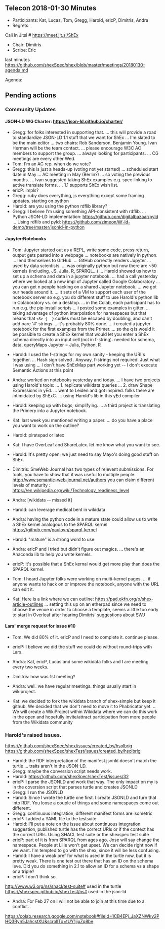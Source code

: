## Telecon 2018-01-30  Minutes

 * Participants: Kat, Lucas, Tom, Gregg, Harold, ericP, Dimitris, Andra
 * Regrets: 

Call in Jitsi # https://meet.jit.si/ShEx


 * Chair: Dimitris
 * Scribe: Eric

last minutes https://github.com/shexSpec/shex/blob/master/meetings/20180130-agenda.md

Agenda: 

## Pending actions

### Community Updates

#### JSON-LD WG Charter: https://json-ld.github.io/charter/

 * Gregg: for folks interested in supporting that.
... this will provide a road to standardize JSON-LD 1.1 stuff that we want for ShEx
... I'm slated to be the main editor
... two chairs: Rob Sanderson, Benjamin Young. Ivan Herman will be the team contact.
... please encourage W3C AC members to support the group.
... always looking for participants.
... CG meetings are every other Wed.
 * Tom: I'm an AC rep. when do we vote?
 * Gregg: this is just a heads-up (voting not yet started)
... scheduled start date in May
... AC meeting in May (Berlin?)
... so voting the previous months.
... Ivan suggested taking ShEx examples e.g. spec linking to active translate forms.
... 1.1 supports ShEx wish list.
 * ericP: impls?
 * Gregg: ruby does everything, js everything except some framing updates. starting on python
 * Harold: are you using the python rdflib library?
 * Gregg: I believe I'm using something API-consistent with rdflib.
... Python JSON-LD implementation: https://github.com/digitalbazaar/pyld
... Using rdflib and pyld: https://github.com/zimeon/iiif-ld-demo/tree/master/jsonld-in-python

#### Jupyter:Notebooks
 *  Tom: Jupyter started out as a REPL, write some code, press return, output gets pasted into a webpage
   ... notebooks are natively in python.
   ... lend themselves to GitHub.
   ... GitHub correctly renders Jupyter
   ... used by data scientists.
   ... was originally python but now there are ~50 kernels (including, JS, Julia, R, SPARQL...)
   ... Harold showed us how to set up a schema and data in a jupyter notebook.
   ... had a call yesterday where we looked at a new impl of Jupyter called Google Colaboratory
   ... you can get n people hacking on a shared Jupyter notebook.
   ... we got our heads around it.
   ... it sets of a VM to support each user of the notebook server so e.g. you do different stuff to use Harold's python lib in Colaboratory vs. on a desktop.
   ... in the Colab, each participant has to run e.g. the pip install scripts
   ... i posted some examples in gitter.
   ... taking advantage of python interpolation for namespaces but that means that `<S> {  }` curlies must be escaped by doubling, and can't add bare '#' strings
   ... it's probably 80% done.
   ... i created a jupyter notebook for the first examples from the Primer.
   ... so the q is would it be possible to create a ShEx kernel that would let you enter a ShEx schema directly into an input cell (not in f-string). needed for schema, data, queryMaps
   Jupyter = Julia, Python, R

 * Harold: I used the f-strings for my own sanity - keeping the URI's together.
   ... Hash sign solved .  Anyway, f-strings not required.  Just what I was using
   ... I don't have ShExMap part working yet -- I don't execute Semantic Actions at this point

 * Andra: worked on notebooks yesterday and today.
   ... I have two projects using Harold's tools:
   ... 1. replicate wikidata queries
   ... 2. draw Shape Expressions in yEd.
   ... went to Leiden and got inspired. folks there are intimidated by ShExC.
   ... using Harold's lib in this yEd compiler
   
 * Harold: keeping up with bugs; simplifying.
   ... a third project is translating the Primery into a Jupyter notebook.
   
 * Kat: last week you mentioned writing a paper.
   ... do you have a place you want to work on the outline?
   
 * Harold: piratepad or latex
   
 * Kat: I have OverLeaf and ShareLatex. let me know what you want to see.
   
 * Harold: It's pretty open; we just need to say Mayo's doing good stuff on ShEx.
   
 * Dimitris: SmeWeb Journal has two types of relevent submissions. For tools, you have to show that it was useful to multiple people.
   http://www.semantic-web-journal.net/authors
   you can claim different levels of maturity : https://en.wikipedia.org/wiki/Technology_readiness_level
   
 * Andra: [wikidata -- missed it]
   
 * Harold: can leverage medical bent in wikidata
   
 * Andra: having the python code in a mature state could allow us to write a ShEx kernel analogous to the SPARQL kernel
   https://github.com/paulovn/sparql-kernel 
   
 * Harold: "mature" is a strong word to use
   
 * Andra: ericP and i tried but didn't figure out magics.
   ... there's an Anaconda lib to help you write kernels.
   
 * ericP: it's possible that a ShEx kernal would get more play than does the SPARQL kernel.
   
 * Tom: I heard Jupyter folks were working on multi-kernel pages.
   ... if anyone wants to hack on or improve the notebook, anyone with the URL can edit it.
   
 * Kat: Here is a link where we can outline: https://pad.okfn.org/p/shex-article-outlines
... setting this up on an etherpad since we need to choose the venue in order to choose a template, seems a little too early to start in Overleaf after hearing Dimitris' suggestions about SWJ

#### Lars' merge request for issue #10
 * Tom: We did 80% of it. ericP and I need to complete it. continue please.
 * ericP: I believe we did the stuff we could do without round-trips with Lars.

 * Andra: Kat, ericP, Lucas and some wikidata folks and I are meeting every two weeks.
 * Dimitris: how was 1st meeting?
 * Andra: well. we have regular meetings. things usually start in wikiproject.
 * Kat: we decided to fork the wikidata branch of shex-simple but keep it github. We decided that we don't need to move it to Phabricator yet.
   ... We will create a WikiProject within Wikidata where we can do this work in the open and hopefully invite/attract participation from more people from the Wikidata community

### Harold's raised issues.
   https://github.com/shexSpec/shex/issues/created_by/hsolbrig
   https://github.com/shexSpec/shexTest/issues/created_by/hsolbrig
 * Harold: the RDF interpretation of the manifest.jsonld doesn't match the turtle
   ... traits aren't in the JSON-LD.
 * Gregg: maybe the conversion script needs work.
 * Harold: 
https://github.com/shexSpec/shexTest/issues/32
 * ericP: I parse the JSONLD and work that way. The only impact on my is in the coversion script that parses turtle and creates JSONLD
 * Gregg: I run the JSONLD
 * Harold: Since I wrote the turtle one first. I create JSONLD and turn that into RDF. You loose a couple of things and some namespaces come out different.
 * Gregg: continuous integration, different manifest forms are isometric
 * ericP: I added a YAML file to the testsuite
 * Harold: I'll put a note on the issue about continuous integration suggestion, published turtle has the correct URIs or if the context has the correct URIs. Using SHACL test suite or the shexspec test suite
 * ericP: part of it is from SPARQL from ages ago. Jose will say change the namespace. People at Lille won't get upset. We can decide right now if we want. I'm tempted to go with the shex, since it will be less confusing.
 * Harold: I have a weak pref for what is used in the turtle now, but it is pretty weak. There is one test out there that has an ID on the schema leve. Did you do something in 2.1 to allow an ID for a schema vs a shape or a triple?
 * ericP: I don't think so.

http://www.w3.org/ns/shacl/test-suite#  used in the turtle
https://shexspec.github.io/shexTest/ns#   used in the json-ld

 * Andra: For Feb 27 on I will not be able to join at this time due to a conflict. 

https://colab.research.google.com/notebook#fileId=1CB4EPj_JaXZNWkv2PHQ3Ryn5JahcstXU&scrollTo=tUY1jjuZq8be 


